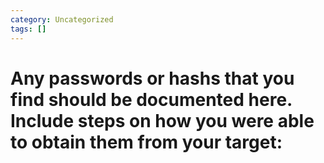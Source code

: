 ```yaml
---
category: Uncategorized
tags: []
---
```

# Any passwords or hashs that you find should be documented here. Include steps on how you were able to obtain them from your target: